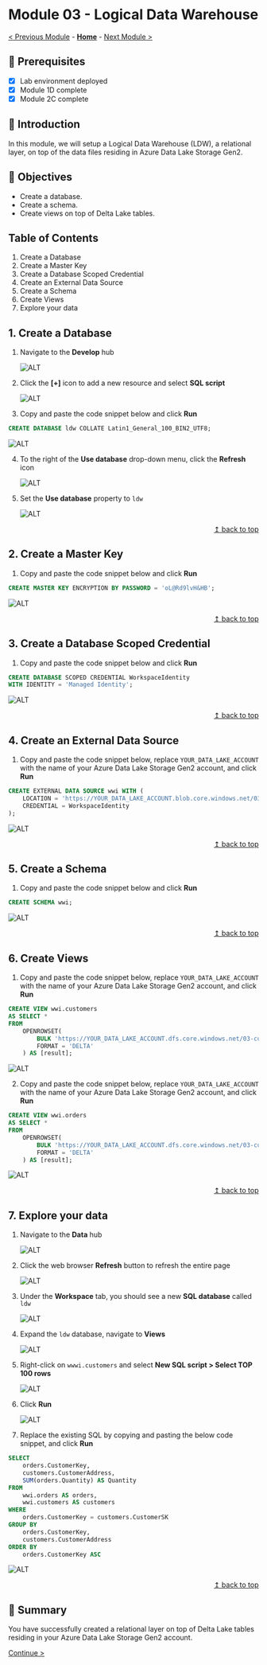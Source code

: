 # Module 03 - Logical Data Warehouse

[< Previous Module](../modules/module02c.md) - **[Home](../README.md)** - [Next Module >](../modules/module04.md)

## :thinking: Prerequisites

- [x] Lab environment deployed
- [x] Module 1D complete
- [x] Module 2C complete

## :loudspeaker: Introduction

In this module, we will setup a Logical Data Warehouse (LDW), a relational layer, on top of the data files residing in Azure Data Lake Storage Gen2.

## :dart: Objectives

- Create a database.
- Create a schema.
- Create views on top of Delta Lake tables.

## Table of Contents

1. Create a Database
2. Create a Master Key
3. Create a Database Scoped Credential
4. Create an External Data Source
5. Create a Schema
6. Create Views
7. Explore your data

## 1. Create a Database

1. Navigate to the **Develop** hub

    ![ALT](../images/module03/001.png)

2. Click the **[+]** icon to add a new resource and select **SQL script**

    ![ALT](../images/module03/002.png)

3. Copy and paste the code snippet below and click **Run**

```sql
CREATE DATABASE ldw COLLATE Latin1_General_100_BIN2_UTF8;
```

![ALT](../images/module03/003.png)

4. To the right of the **Use database** drop-down menu, click the **Refresh** icon

    ![ALT](../images/module03/004.png)

5. Set the **Use database** property to `ldw`

    ![ALT](../images/module03/005.png)

<div align="right"><a href="#module-03---logical-data-warehouse">↥ back to top</a></div>

## 2. Create a Master Key

1. Copy and paste the code snippet below and click **Run**

```sql
CREATE MASTER KEY ENCRYPTION BY PASSWORD = 'oL@Rd9lvH&HB';
```

![ALT](../images/module03/006.png)

<div align="right"><a href="#module-03---logical-data-warehouse">↥ back to top</a></div>


## 3. Create a Database Scoped Credential

1. Copy and paste the code snippet below and click **Run**

```sql
CREATE DATABASE SCOPED CREDENTIAL WorkspaceIdentity
WITH IDENTITY = 'Managed Identity';
```

![ALT](../images/module03/007.png)

<div align="right"><a href="#module-03---logical-data-warehouse">↥ back to top</a></div>

## 4. Create an External Data Source

1. Copy and paste the code snippet below, replace `YOUR_DATA_LAKE_ACCOUNT` with the name of your Azure Data Lake Storage Gen2 account, and click **Run**

```sql
CREATE EXTERNAL DATA SOURCE wwi WITH (
    LOCATION = 'https://YOUR_DATA_LAKE_ACCOUNT.blob.core.windows.net/03-curated/wwi/',
    CREDENTIAL = WorkspaceIdentity
);
```

![ALT](../images/module03/008.png)

<div align="right"><a href="#module-03---logical-data-warehouse">↥ back to top</a></div>

## 5. Create a Schema

1. Copy and paste the code snippet below and click **Run**

```sql
CREATE SCHEMA wwi;
```

![ALT](../images/module03/009.png)

<div align="right"><a href="#module-03---logical-data-warehouse">↥ back to top</a></div>

## 6. Create Views

1. Copy and paste the code snippet below, replace `YOUR_DATA_LAKE_ACCOUNT` with the name of your Azure Data Lake Storage Gen2 account, and click **Run**

```sql
CREATE VIEW wwi.customers
AS SELECT *
FROM
    OPENROWSET(
        BULK 'https://YOUR_DATA_LAKE_ACCOUNT.dfs.core.windows.net/03-curated/wwi/customers',
        FORMAT = 'DELTA'
    ) AS [result];
```

![ALT](../images/module03/010.png)

2. Copy and paste the code snippet below, replace `YOUR_DATA_LAKE_ACCOUNT` with the name of your Azure Data Lake Storage Gen2 account, and click **Run**

```sql
CREATE VIEW wwi.orders
AS SELECT *
FROM
    OPENROWSET(
        BULK 'https://YOUR_DATA_LAKE_ACCOUNT.dfs.core.windows.net/03-curated/wwi/orders',
        FORMAT = 'DELTA'
    ) AS [result];
```

![ALT](../images/module03/011.png)

<div align="right"><a href="#module-03---logical-data-warehouse">↥ back to top</a></div>

## 7. Explore your data

1. Navigate to the **Data** hub

    ![ALT](../images/module03/012.png)

2. Click the web browser **Refresh** button to refresh the entire page

    ![ALT](../images/module03/013.png)

3. Under the **Workspace** tab, you should see a new **SQL database** called `ldw`

    ![ALT](../images/module03/014.png)

4. Expand the `ldw` database, navigate to **Views**

    ![ALT](../images/module03/015.png)

5. Right-click on `wwwi.customers` and select **New SQL script > Select TOP 100 rows**

    ![ALT](../images/module03/016.png)

6. Click **Run**

    ![ALT](../images/module03/017.png)

7. Replace the existing SQL by copying and pasting the below code snippet, and click **Run**

```sql
SELECT
    orders.CustomerKey,
    customers.CustomerAddress,
    SUM(orders.Quantity) AS Quantity
FROM
    wwi.orders AS orders,
    wwi.customers AS customers
WHERE
    orders.CustomerKey = customers.CustomerSK
GROUP BY
    orders.CustomerKey,
    customers.CustomerAddress
ORDER BY
    orders.CustomerKey ASC
```

![ALT](../images/module03/018.png)

<div align="right"><a href="#module-03---logical-data-warehouse">↥ back to top</a></div>

## :tada: Summary

You have successfully created a relational layer on top of Delta Lake tables residing in your Azure Data Lake Storage Gen2 account.

[Continue >](../modules/module04.md)